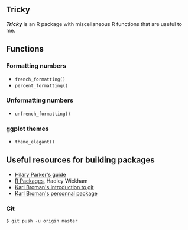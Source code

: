 
## Tricky

***Tricky*** is an R package with miscellaneous R functions that are useful to me.

## Functions

### Formatting numbers

* `french_formatting()`
* `percent_formatting()`

### Unformatting numbers

* `unfrench_formatting()`

### ggplot themes

* `theme_elegant()`

## Useful resources for building packages

* [Hilary Parker's guide](http://hilaryparker.com/2014/04/29/writing-an-r-package-from-scratch/)
* [R Packages](http://r-pkgs.had.co.nz/), Hadley Wickham
* [Karl Broman's introduction to git](http://kbroman.org/github_tutorial/)
* [Karl Broman's personnal package](https://github.com/kbroman/broman)

### Git

    $ git push -u origin master
